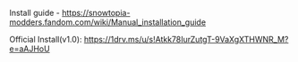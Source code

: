 Install guide - https://snowtopia-modders.fandom.com/wiki/Manual_installation_guide

Official Install(v1.0):
https://1drv.ms/u/s!Atkk78IurZutgT-9VaXgXTHWNR_M?e=aAJHoU
